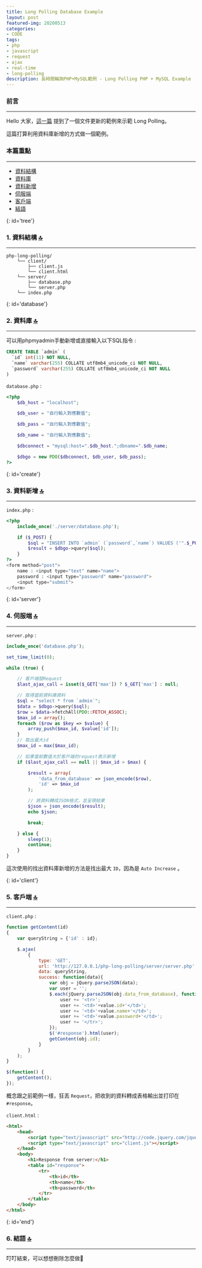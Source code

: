 ```yaml
---
title: Long Polling Database Example
layout: post
featured-img: 20200513
categories:
- CODE
tags:
- php
- javascript
- request
- ajax
- real-time
- long-polling
description: 長時間輪詢PHP+MySQL範例 - Long Polling PHP + MySQL Example
---
```


### 前言
---
Hello 大家，[這一篇](https://jhuei.com/long-polling/) 提到了一個文件更新的範例來示範 Long Polling。

這篇打算利用資料庫新增的方式做一個範例。

### 本篇重點
---
* [資料結構](#tree)
* [資料庫](#database)
* [資料新增](#create)
* [伺服端](#server)
* [客戶端](#client)
* [結語](#end)

{: id='tree'}
### 1. 資料結構 [🔝](#top)
---
```treeview
php-long-polling/
    └── client/
        ├── client.js 
        └── client.html
    └── server/
        ├── database.php 
        └── server.php
    └── index.php
```

{: id='database'}
### 2. 資料庫 [🔝](#top)
---
可以用phpmyadmin手動新增或直接輸入以下SQL指令 :

```sql
CREATE TABLE `admin` (
  `id` int(11) NOT NULL,
  `name` varchar(255) COLLATE utf8mb4_unicode_ci NOT NULL,
  `password` varchar(255) COLLATE utf8mb4_unicode_ci NOT NULL
) 
```

`database.php` :

```php
<?php
    $db_host = "localhost";

    $db_user = "自行輸入對應數值";

    $db_pass = "自行輸入對應數值";

    $db_name = "自行輸入對應數值";

    $dbconnect = "mysql:host=".$db_host.";dbname=".$db_name;

    $dbgo = new PDO($dbconnect, $db_user, $db_pass);
?>
```

{: id='create'}
### 3. 資料新增 [🔝](#top)
---

`index.php` :

```php
<?php 
    include_once('./server/database.php');

    if ($_POST) {
        $sql = "INSERT INTO `admin` (`password`,`name`) VALUES ('".$_POST['name']."','".$_POST['password']."')";
        $result = $dbgo->query($sql);
    }
?>
<form method="post">
    name : <input type="text" name="name">
    password : <input type="password" name="password">
    <input type="submit">
</form>
```

{: id='server'}
### 4. 伺服端 [🔝](#top)
---
`server.php` :

```php
include_once('database.php');

set_time_limit(0);

while (true) {

    // 客戶端發Request
    $last_ajax_call = isset($_GET['max']) ? $_GET['max'] : null;

    // 取得當前資料庫資料
    $sql = "select * from `admin`";
    $data = $dbgo->query($sql);
    $row = $data->fetchAll(PDO::FETCH_ASSOC);
    $max_id = array();
    foreach ($row as $key => $value) {
        array_push($max_id, $value['id']);
    }
    // 取出最大id
    $max_id = max($max_id);

    // 如果當前數值大於客戶端的request表示新增
    if ($last_ajax_call == null || $max_id > $max) {

        $result = array(
            'data_from_database' => json_encode($row),
            'id' => $max_id
        );

        // 將資料轉成JSON格式，並呈現結果
        $json = json_encode($result);
        echo $json;

        break;

    } else {
        sleep(1);
        continue;
    }
}
```
這次使用的找出資料庫新增的方法是找出最大 `ID`，因為是 `Auto Increase`  。


{: id='client'}
### 5. 客戶端 [🔝](#top)
---

`client.php` :

```javascript
function getContent(id)
{
    var queryString = {'id' : id};

    $.ajax(
        {
            type: 'GET',
            url: 'http://127.0.0.1/php-long-polling/server/server.php',
            data: queryString,
            success: function(data){
                var obj = jQuery.parseJSON(data);
                var user = '';
                $.each(jQuery.parseJSON(obj.data_from_database), function(key, value){
                    user += '<tr>';
                    user += '<td>'+value.id+'</td>';
                    user += '<td>'+value.name+'</td>';
                    user += '<td>'+value.password+'</td>';
                    user += '</tr>';
                });
                $('#response').html(user);
                getContent(obj.id);
            }
        }
    );
}

$(function() {
    getContent();
});
```

概念跟之前範例一樣，狂丟 `Request`，把收到的資料轉成表格輸出並打印在 `#response`。

`client.html` :

```html
<html>
    <head>
        <script type="text/javascript" src="http://code.jquery.com/jquery.min.js"></script>
        <script type="text/javascript" src="client.js"></script>
    </head>
    <body>
        <h1>Response from server:</h1>
        <table id="response">
            <tr>
                <th>id</th>
                <th>name</th>
                <th>password</th>
            </tr>
        </table>
    </body>
</html>
```

{: id='end'}
### 6. 結語 [🔝](#top)
---

叮叮結束，可以想想刪除怎麼做🥱
